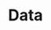 ---
layout: tag-list
type: tag
title: Data
slug: data
category: developments
sidebar: true
order: 3
description: >
   get to know the data
---